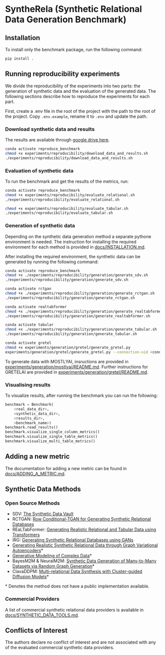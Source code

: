 # SyntheRela (Synthetic Relational Data Generation Benchmark)

## Installation
To install only the benchmark package, run the following command:

```bash
pip install .
```

## Running reproducibility experiments
We divide the reproducibility of the experiments into two parts: the generation of synthetic data and the evaluation of the generated data. The following sections describe how to reproduce the experiments for each part.

First, create a .env file in the root of the project with the path to the root of the project. Copy `.env.example`, rename it to `.env` and update the path.

### Download synthetic data and results

The results are available through [google drive here](https://drive.google.com/drive/folders/1L9KarR20JqzU0p8b3G_KU--h2b8sz6ky).

```bash
conda activate reproduce_benchmark
chmod +x experiments/reproducibility/download_data_and_results.sh
./experiments/reproducibility/download_data_and_results.sh
```

### Evaluation of synthetic data
To run the benchmark and get the results of the metrics, run:

```bash
conda activate reproduce_benchmark
chmod +x experiments/reproducibility/evaluate_relational.sh
./experiments/reproducibility/evaluate_relational.sh

chmod +x experiments/reproducibility/evaluate_tabular.sh
./experiments/reproducibility/evaluate_tabular.sh
```

### Generation of synthetic data
Depending on the synthetic data generation method a separate pythone environment is needed. The instruction for installing the required environment for each method is provided in [docs/INSTALLATION.md](/docs/INSTALLATION.md).

After installing the required environment, the synthetic data can be generated by running the following command:

```bash
conda activate reproduce_benchmark
chmod +x ./experiments/reproducibility/generation/generate_sdv.sh
./experiments/reproducibility/generation/generate_sdv.sh

conda activate rctgan
chmod +x ./experiments/reproducibility/generation/generate_rctgan.sh
./experiments/reproducibility/generation/generate_rctgan.sh

conda activate realtabformer
chmod +x ./experiments/reproducibility/generation/generate_realtabformer.sh
./experiments/reproducibility/generation/generate_realtabformer.sh

conda activate tabular
chmod +x ./experiments/reproducibility/generation/generate_tabular.sh
./experiments/reproducibility/generation/generate_tabular.sh

conda activate gretel
chmod +x experiments/generation/gretel/generate_gretel.py
experiments/generation/gretel/generate_gretel.py --connection-uid <connection-uid>
```

To generate data with MOSTLYAI, insructions are provided in [experiments/generation/mostlyai/README.md](experiments/generation/mostlyai/README.md). Further instructions for GRETELAI are provided in [experiments/generation/gretel/README.md](experiments/generation/gretel/README.md).

### Visualising results
To visualize results, after running the benchmark you can run the following:
```python
benchmark = Benchmark(
    <real_data_dir>,
    <synthetic_data_dir>,
    <results_dir>,
    <benchmark_name>)
benchmark.read_results()
benchmark.visualize_single_column_metrics()
benchmark.visualize_single_table_metrics()
benchmark.visualize_multi_table_metrics()

```

## Adding a new metric
The documentation for adding a new metric can be found in [docs/ADDING_A_METRIC.md](/docs/ADDING_A_METRIC.md).

## Synthetic Data Methods
### Open Source Methods
- SDV: [The Synthetic Data Vault](https://ieeexplore.ieee.org/document/7796926)
- RCTGAN: [Row Conditional-TGAN for Generating Synthetic Relational Databases](https://ieeexplore.ieee.org/abstract/document/10096001)
- REaLTabFormer: [Generating Realistic Relational and Tabular Data using Transformers](https://arxiv.org/abs/2302.02041)
- IRG: [Generating Synthetic Relational Databases using GANs](https://arxiv.org/abs/2312.15187)
- [Generating Realistic Synthetic Relational Data through Graph Variational Autoencoders](https://arxiv.org/abs/2211.16889)*
- [Generative Modeling of Complex Data](https://arxiv.org/abs/2202.02145)*
- BayesM2M & NeuralM2M: [Synthetic Data Generation of Many-to-Many Datasets via Random Graph Generation](https://iclr.cc/virtual/2023/poster/10982)*
- ClavaDDPM: [Multi-relational Data Synthesis with Cluster-guided Diffusion Models](https://arxiv.org/html/2405.17724v1)*

\* Denotes the method does not have a public implementation available.

### Commercial Providers
A list of commercial synthetic relational data providers is available in [docs/SYNTHETIC_DATA_TOOLS.md](/docs/SYNTHETIC_DATA_TOOLS.md).

## Conflicts of Interest
The authors declare no conflict of interest and are not associated with any of the evaluated commercial synthetic data providers.